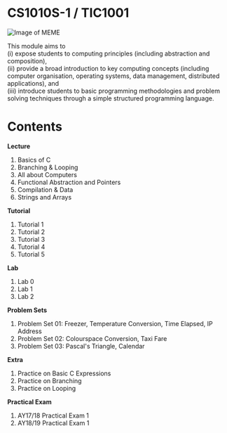 # CS1010S-1 / TIC1001

![Image of MEME](https://lh3.googleusercontent.com/proxy/h1opYXQOmtcefsMdhAFCoJ_O-PYikoED8bC4RFZ0naSGLHb5Cc2k9li4yLHM9C6fnutcKi8QkkDmgcBk2FNCuOAlNGlCHoLpyhr_NJnUwErmd0PxoOb1FCEFQAgKCZjQ-0FXC8y2z3RSguIUBkv7aU1ppKPnuZk8fMA)

This module aims to <br> 
(i) expose students to computing principles (including abstraction and composition), <br>
(ii) provide a broad introduction to key computing concepts (including computer organisation, operating systems, data management, distributed applications), and <br>
(iii) introduce students to basic programming methodologies and problem solving techniques through a simple structured programming language.<br>
# Contents

**Lecture**<br>
1. Basics of C<br>
2. Branching & Looping<br>
3. All about Computers<br>
4. Functional Abstraction and Pointers<br>
5. Compilation & Data<br>
6. Strings and Arrays<br>

**Tutorial**<br>
1. Tutorial 1<br>
2. Tutorial 2<br>
3. Tutorial 3<br>
4. Tutorial 4<br>
5. Tutorial 5<br>

**Lab**<br>
1. Lab 0<br>
2. Lab 1<br>
2. Lab 2<br>

**Problem Sets**<br>
1. Problem Set 01: Freezer, Temperature Conversion, Time Elapsed, IP Address<br>
2. Problem Set 02: Colourspace Conversion, Taxi Fare<br>
3. Problem Set 03: Pascal's Triangle, Calendar<br>

**Extra**<br>
1. Practice on Basic C Expressions<br>
2. Practice on Branching<br>
3. Practice on Looping

**Practical Exam**<br>
1. AY17/18 Practical Exam 1<br>
2. AY18/19 Practical Exam 1<br>